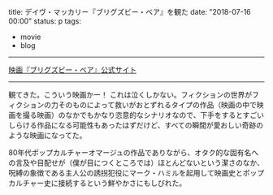 title: デイヴ・マッカリー『ブリグズビー・ベア』を観た
date: "2018-07-16 00:00"
status: p
tags:
- movie
- blog
---

[映画『ブリグズビー・ベア』公式サイト](http://www.brigsbybear.jp/)<br>

---

観てきた。こういう映画かー！ これは泣くしかない。フィクションの世界がフィクションの力そのものによって救いがおとずれるタイプの作品（映画の中で映画を撮る映画）のなかでもかなり恣意的なシナリオなので、下手をするとすごいしらける作品になる可能性もあったはずだけど、すべての瞬間が愛おしい奇跡のような映画になってた。<br>

80年代ポップカルチャーオマージュの作品でありながら、オタク的な固有名への言及や目配せが（僕が目につくところでは）ほとんどないという潔さのなか、呪縛の象徴である主人公の誘拐犯役にマーク・ハミルを起用して映画史とポップカルチャー史に接続するという鮮やかさにもしびれた。<br>
